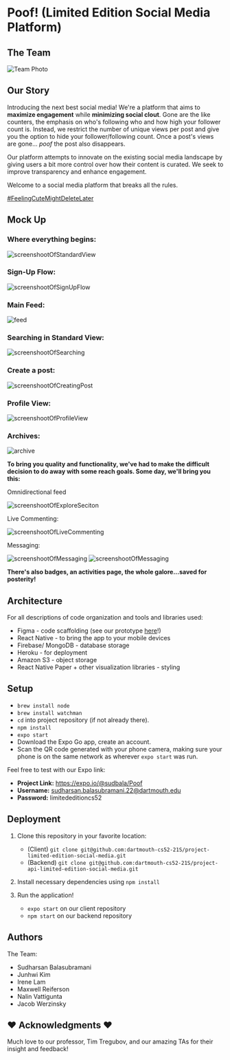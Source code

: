 # Poof! (Limited Edition Social Media Platform)

## The Team

![Team Photo](https://i.imgur.com/bTG56lp.jpg)

## Our Story

Introducing the next best social media! We're a platform that aims to **maximize engagement** while **minimizing social clout**. Gone are the like counters, the emphasis on who's following who and how high your follower count is. Instead, we restrict the number of unique views per post and give you the option to hide your follower/following count. Once a post's views are gone... *poof* the post also disappears. 

Our platform attempts to innovate on the existing social media landscape by giving users a bit more control over how their content is curated. We seek to improve transparency and enhance engagement.

Welcome to a social media platform that breaks all the rules.

[#FeelingCuteMightDeleteLater](https://github.com/dartmouth-cs52-21S/project-limited-edition-social-media)

## Mock Up

### Where everything begins:

![screenshootOfStandardView](assets/cover.png)

### Sign-Up Flow:

![screenshootOfSignUpFlow](assets/signup.png)

### Main Feed: 

![feed](assets/feed.gif)

### Searching in Standard View:

![screenshootOfSearching](assets/search.gif)

### Create a post:

![screenshootOfCreatingPost](assets/createPost.gif)

### Profile View:

![screenshootOfProfileView](assets/profile.gif)

### Archives:

![archive](assets/archive.gif)

**To bring you quality and functionality, we've had to make the difficult decision to do away with some reach goals. Some day, we'll bring you this:**

Omnidirectional feed

![screenshootOfExploreSeciton](https://github.com/blakesanie/React-Bubble-UI/blob/HEAD/example/public/demo.gif?raw=true)

Live Commenting:

![screenshootOfLiveCommenting](assets/Live_Messaging.png)

Messaging:

![screenshootOfMessaging](assets/Messaging1.png)
![screenshootOfMessaging](assets/Messaging2.png)

**There's also badges, an activities page, the whole galore...saved for posterity!**

## Architecture

For all descriptions of code organization and tools and libraries used:
* Figma - code scaffolding (see our prototype [here](https://www.figma.com/file/jhVNv2xzJKylPZacF5I5L0/Mockups?node-id=0%3A1)!)
* React Native - to bring the app to your mobile devices
* Firebase/ MongoDB - database storage 
* Heroku - for deployment
* Amazon S3 - object storage 
* React Native Paper + other visualization libraries - styling

## Setup

* `brew install node`
* `brew install watchman`
* `cd` into project repository (if not already there).
* `npm install`
* `expo start`
* Download the Expo Go app, create an account.
* Scan the QR code generated with your phone camera, making sure your phone is on the same network as wherever `expo start` was run.

Feel free to test with our Expo link:
* **Project Link:** https://expo.io/@sudbala/Poof
* **Username:** sudharsan.balasubramani.22@dartmouth.edu
* **Password:** limitededitioncs52

## Deployment

1. Clone this repository in your favorite location:
    * (Client) `git clone git@github.com:dartmouth-cs52-21S/project-limited-edition-social-media.git`
    * (Backend) `git clone git@github.com:dartmouth-cs52-21S/project-api-limited-edition-social-media.git`

2. Install necessary dependencies using `npm install`
3. Run the application! 
    * `expo start` on our client repository
    * `npm start` on our backend repository

## Authors

The Team:
- Sudharsan Balasubramani
- Junhwi Kim
- Irene Lam
- Maxwell Reiferson
- Nalin Vattigunta
- Jacob Werzinsky

## :heart: Acknowledgments :heart:

Much love to our professor, Tim Tregubov, and our amazing TAs for their insight and feedback!
